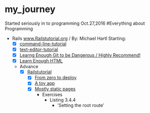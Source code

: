 # my_journey
Started seriously in to programming Oct.27,2016
#Everything about Programming
- Rails
www.Railstutorial.org / By: Michael Hartl
Starting:
  - [x] [command-line-tutorial](https://www.learnenough.com/command-line-tutorial)
  - [x] [text-editor-tutorial](https://www.learnenough.com/text-editor-tutorial)
  - [x] [Learng Enough Git to be Dangerous / Highly Recommend!](https://www.learnenough.com/git-tutorial)
  - [x] [Learn Enough HTML](https://www.learnenough.com/html-tutorial)

  + Advance
    - [x] [Railstutorial](https://www.railstutorial.org/book)
      - [x] [From zero to deploy](https://www.learnenough.com/text-editor-tutorial)
      - [x] [A toy app](https://www.learnenough.com/text-editor-tutorial)
      - [x] [Mostly static pages](https://www.learnenough.com/text-editor-tutorial)
        - Exercises
          - Listing 3.4.4
            - 'Setting the root route'
      
